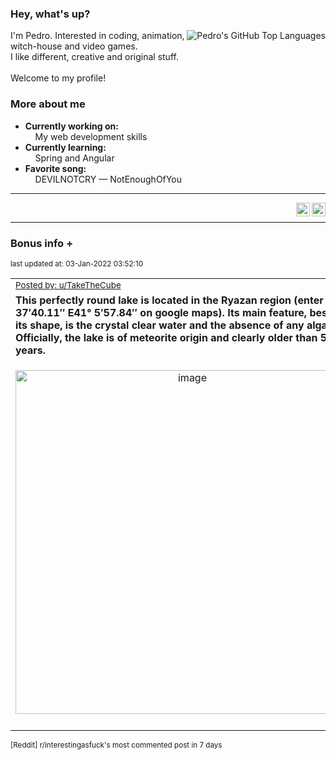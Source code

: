 ### Hey, what's up?
<img align="right" alt="Pedro's GitHub Top Languages" src="https://github-readme-stats.vercel.app/api/top-langs/?username=PedrosUsername&exclude_repo=HW2&layout=compact" />

I'm Pedro. Interested in coding, animation, witch-house and video games.<br>
I like different, creative and original stuff.<br><br>
Welcome to my profile!

### More about me
- **Currently working on:**  
&nbsp;&nbsp;&nbsp;&nbsp;My web development skills
- **Currently learning:**  
&nbsp;&nbsp;&nbsp;&nbsp;Spring and Angular
- **Favorite song:**  
&nbsp;&nbsp;&nbsp;&nbsp;DEVILNOTCRY — NotEnoughOfYou
___
[<img align="right" alt="LinkedIn" width="22px" src="https://cdn.jsdelivr.net/npm/simple-icons@v3/icons/linkedin.svg" />][linkedin]
&nbsp;&nbsp;
[<img align="right" alt="Email" width="22px" src="https://cdn.jsdelivr.net/npm/simple-icons@v3/icons/gmail.svg" />][gmail]
___

### Bonus info +

<p align="left"><sub>last updated at: 03-Jan-2022 03:52:10</sub></p>

|   |
| --- |
| <sub>[Posted by: u/TakeTheCube][source]</sub> |
| **This perfectly round lake is located in the Ryazan region (enter N54° 37′40.11″ E41° 5′57.84″ on google maps). Its main feature, besides its shape, is the crystal clear water and the absence of any algae. Officially, the lake is of meteorite origin and clearly older than 500 years.** | 
|<p align="center"> <img alt="image" src="https://i.redd.it/xtqp42o01z881.jpg" width="550" /> </p>|
|   |

<sub>[Reddit] r/interestingasfuck's most commented post in 7 days</sub>  
  



  
  
  
[linkedin]: https://linkedin.com/in/pedro-h-r-gomes-8a487b14a/
[gmail]: mailto:pilique11@gmail.com
[source]: https://www.reddit.com/r/interestingasfuck/comments/rt793o/this_perfectly_round_lake_is_located_in_the/
[PushshiftAPI]: https://github.com/pushshift/api